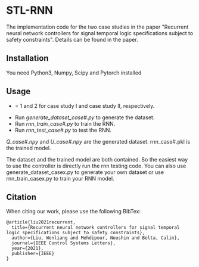 # STL-RNN
The implementation code for the two case studies in the paper "Recurrent neural network controllers for signal temporal logic specifications subject to safety constraints". Details can be found in the paper.
## Installation
You need Python3, Numpy, Scipy and Pytorch installed
## Usage
* = 1 and 2 for case study I and case study II, respectively.

- Run *generate_dataset_case#.py* to generate the dataset. 
- Run *rnn_train_case#.py* to train the RNN.
- Run *rnn_test_case#.py* to test the RNN.

*Q_case#.npy* and *U_case#.npy* are the generated dataset. rnn_case#.pkl is the trained model.

The dataset and the trained model are both contained. So the easiest way to use the controller is directly run the rnn testing code. You can also use generate_dataset_casex.py to generate your own dataset or use rnn_train_casex.py to train your RNN model.

## Citation
When citing our work, please use the following BibTex:
```
@article{liu2021recurrent,
  title={Recurrent neural network controllers for signal temporal logic specifications subject to safety constraints},
  author={Liu, Wenliang and Mehdipour, Noushin and Belta, Calin},
  journal={IEEE Control Systems Letters},
  year={2021},
  publisher={IEEE}
}
```
